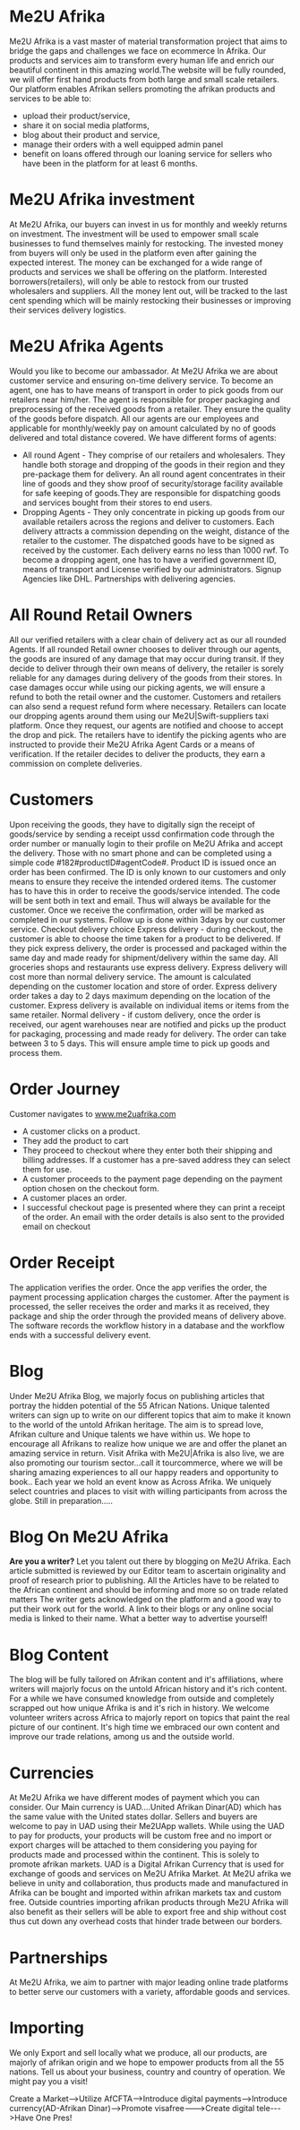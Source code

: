 # Me2U Afrika
Me2U Afrika is a vast master of material transformation project that aims to bridge the gaps and challenges we face on ecommerce In Afrika. Our products and services aim to transform every human life and enrich our beautiful continent in this amazing world.The website will be fully rounded, we will offer first hand products from both large and small scale retailers. 
Our platform enables Afrikan sellers promoting the afrikan products and services to be able to: 
- upload their product/service,
- share it on social media platforms,
- blog about their product and service, 
- manage their orders with a well equipped admin panel
- benefit on loans offered through our loaning service for sellers who have been in the platform for at least 6 months.

# Me2U Afrika investment
At Me2U Afrika, our buyers can invest in us for monthly and weekly returns on investment. The investment will be used to empower small scale businesses to fund themselves mainly for restocking. The invested money from buyers will only be used in the platform even after gaining the expected interest. The money can be exchanged for a wide range of products and services we shall be offering on the platform.
Interested borrowers(retailers), will only be able to restock from our trusted wholesalers and suppliers. 
All the money lent out, will be tracked to the last cent spending which will be mainly restocking their businesses or improving their services delivery logistics.

# Me2U Afrika Agents
Would you like to become our ambassador. At Me2U Afrika we are about customer service and ensuring on-time delivery service. To become an agent, one has to have means of transport in order to pick goods from our retailers near him/her. The agent is responsible for proper packaging and preprocessing of the received goods from a retailer. They ensure the quality of the goods before dispatch. All our agents are our employees and applicable for monthly/weekly  pay on amount calculated by no of goods delivered and total distance covered.
We have different forms of agents:
- All round Agent - They comprise of our retailers and wholesalers. They handle both storage and dropping of the goods in their region and they pre-package them for delivery. An   all round agent concentrates in their  line of goods and they show proof of security/storage facility available for safe keeping of goods.They are responsible for dispatching   goods and services bought from their stores to end users. 
- Dropping Agents - They only concentrate in picking up goods from our available retailers across the regions and deliver to customers. Each delivery attracts a commission     depending on the weight, distance of the retailer to the customer. The dispatched goods have to be signed as received by the customer. Each delivery earns no less than 1000 rwf. To become a dropping agent, one has to have a verified government ID, means of transport and License verified by our administrators.
Signup Agencies like DHL. Partnerships with delivering agencies.

# All Round Retail Owners
All our verified retailers with a clear chain of delivery act as our all rounded Agents. If all rounded Retail owner chooses to deliver through our agents, the goods are insured of any damage that may occur during transit. If they decide to deliver through their own means of delivery, the retailer is sorely reliable for any damages during delivery of the goods from their stores. In case damages occur while using our picking agents, we will ensure a refund to both the retail owner and the customer. Customers and retailers can also send a request refund form where necessary.
Retailers can locate our dropping agents around them using our Me2U|Swift-suppliers taxi platform. Once they request, our agents are notified and choose to accept the drop and pick. The retailers have to identify the picking agents who are instructed to provide their Me2U Afrika Agent Cards or a means of verification. 
If the retailer decides to deliver the products, they earn a commission on complete deliveries.

# Customers
Upon receiving the goods, they have to digitally sign the receipt of goods/service by sending a receipt ussd confirmation code through the order number or manually login to their profile on Me2U Afrika and accept the delivery. Those with no smart phone and can be completed using a simple code #182#productID#agentCode#. Product ID is issued once an order has been confirmed. The ID is only known to our customers and only means to ensure they receive the intended ordered items. The customer has to have this in order to receive the goods/service intended. The code will be sent both in text and email. Thus will always be available for the customer.
Once we receive the confirmation, order will be marked as completed in our systems. Follow up is done within 3days by our customer service.
Checkout delivery choice
Express delivery - during checkout, the customer is able to choose the time taken for a product to be delivered. If they pick express delivery, the order is processed and packaged within the same day and made ready for shipment/delivery within the same day. All groceries shops and restaurants use express delivery.
Express delivery will cost more than normal delivery service. The amount is calculated depending on the customer location and store of order. Express delivery order takes a day to 2 days maximum depending on the location of the customer. Express delivery is available on individual items or items from the same retailer.
Normal delivery - if custom delivery, once the order is received, our agent warehouses near are notified and picks up the product for packaging, processing and made ready for delivery. The order can take between 3 to 5 days. This will ensure ample time to pick up goods and process them.

# Order Journey
Customer navigates to  www.me2uafrika.com
- A customer clicks on a product. 
- They add the product to cart
- They proceed to checkout where they enter both their shipping and billing addresses. If a customer has a pre-saved address they can select them for use. 
- A customer proceeds to the payment page depending on the payment option chosen on the checkout form.
- A customer places an order.
- I successful checkout page is presented where they can print a receipt of the order. An email with the order details is also sent to the provided email on checkout

# Order Receipt 

The application verifies the order.
Once the app verifies the order, the payment processing application charges the customer.
After the payment is processed, the seller receives the order and marks it as received, they package and ship the order through the provided means of delivery above.
The software records the workflow history in a database and the workflow ends with a successful delivery event.

# Blog
Under Me2U Afrika Blog, we majorly focus on publishing articles that portray the hidden potential of the 55 African Nations. Unique talented writers can sign up to write on our different topics that aim to make it known to the world of the untold Afrikan heritage. The aim is to spread love, Afrikan culture and Unique talents we have within us. We hope to encourage all Afrikans to realize how unique we are and offer the planet an amazing service in return. 
Visit Afrika with Me2U|Afrika is also live, we are also promoting our tourism sector...call it tourcommerce, where we will be sharing amazing experiences to all our happy readers and opportunity to book.. 
Each year we hold an event know as Across Afrika. We uniquely select countries and places to visit with willing participants from across the globe. Still in preparation.....
 
# Blog On Me2U Afrika
**Are you a writer?** Let you talent out there by blogging on Me2U Afrika.  Each article submitted is reviewed by our Editor team to ascertain originality and proof of research prior to publishing. All the Articles have to be related to the African continent and should be informing and more so on trade related matters 
The writer gets acknowledged on the platform and a good way to put their work out for the world. A link to their blogs or any online social media is linked to their name. What a better way to advertise yourself! 

# Blog Content
The blog will be fully tailored on Afrikan content and it's affiliations, where writers will majorly focus on the untold African history and it's rich content. For a while we have consumed knowledge from outside and completely scrapped out how unique Afrika is and it's rich in history. 
We welcome volunteer writers across Africa to majorly report on topics that paint the real picture of our continent. 
It's high time we embraced our own content and improve our trade relations, among us and the outside world.

# Currencies
At Me2U Afrika we have different modes of payment which you can consider. Our Main currency is UAD....United Afrikan Dinar(AD) which has the same value with the United states dollar. Sellers and buyers are welcome to pay in UAD using their Me2UApp wallets. While using the UAD to pay for products, your products will be custom free and no import or export charges will be attached to them considering you paying for products made and processed within the continent. This is solely to promote afrikan markets.
UAD is a Digital Afrikan Currency that is used for exchange of goods and services on Me2U Afrika Market. At Me2U afrika we believe in unity and collaboration, thus products made and manufactured in Afrika can be bought and imported within afrikan markets tax and custom free. Outside countries importing afrikan products through Me2U Afrika will also benefit as their sellers will be able to export free and ship without cost thus cut down any overhead costs that hinder trade between our borders.

# Partnerships
At Me2U Afrika, we aim to partner with major leading online trade platforms to better serve our customers with a variety, affordable goods and services. 
 
# Importing
We only Export and sell locally what we produce, all our products, are majorly of afrikan origin and we hope to empower products from all the 55 nations. 
Tell us about your business, country and country of operation. We might pay you a visit!

Create a Market-->Utilize AfCFTA-->Introduce digital payments-->Introduce currency(AD-Afrikan Dinar)-->Promote visafree--->Create digital tele--->Have One Pres!

